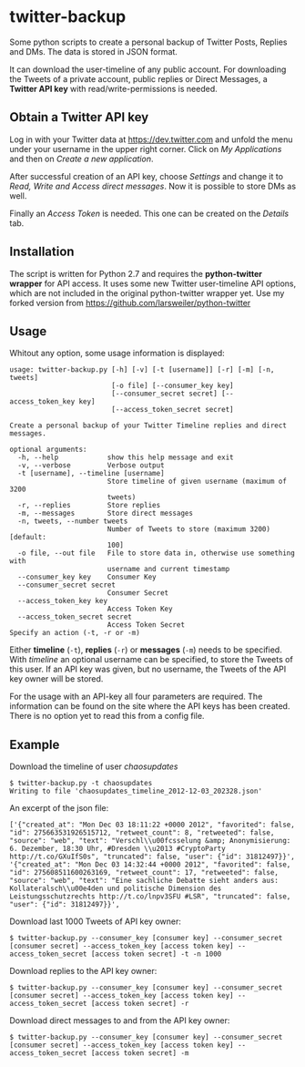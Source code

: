 twitter-backup
==============

Some python scripts to create a personal backup of Twitter Posts, Replies and DMs.  The data is stored in JSON format.

It can download the user-timeline of any public account.  For downloading the Tweets of a private account, public replies or Direct Messages, a **Twitter API key** with read/write-permissions is needed.

Obtain a Twitter API key
------------------------

Log in with your Twitter data at https://dev.twitter.com and unfold the menu under your username in the upper right corner.  Click on *My Applications* and then on *Create a new application*.

After successful creation of an API key, choose *Settings* and change it to *Read, Write and Access direct messages*.  Now it is possible to store DMs as well.

Finally an *Access Token* is needed.  This one can be created on the *Details* tab.

Installation
------------

The script is written for Python 2.7 and requires the **python-twitter wrapper** for API access.  It uses some new Twitter user-timeline API options, which are not included in the original python-twitter wrapper yet.  Use my forked version from https://github.com/larsweiler/python-twitter

Usage
-----

Whitout any option, some usage information is displayed:

	usage: twitter-backup.py [-h] [-v] [-t [username]] [-r] [-m] [-n, tweets]
	                         [-o file] [--consumer_key key]
	                         [--consumer_secret secret] [--access_token_key key]
	                         [--access_token_secret secret]
	
	Create a personal backup of your Twitter Timeline replies and direct messages.
	
	optional arguments:
	  -h, --help            show this help message and exit
	  -v, --verbose         Verbose output
	  -t [username], --timeline [username]
	                        Store timeline of given username (maximum of 3200
	                        tweets)
	  -r, --replies         Store replies
	  -m, --messages        Store direct messages
	  -n, tweets, --number tweets
	                        Number of Tweets to store (maximum 3200) [default:
	                        100]
	  -o file, --out file   File to store data in, otherwise use something with
	                        username and current timestamp
	  --consumer_key key    Consumer Key
	  --consumer_secret secret
	                        Consumer Secret
	  --access_token_key key
	                        Access Token Key
	  --access_token_secret secret
	                        Access Token Secret
	Specify an action (-t, -r or -m)

Either **timeline** (`-t`), **replies** (`-r`) or **messages** (`-m`) needs to be specified.  With *timeline* an optional username can be specified, to store the Tweets of this user.  If an API key was given, but no username, the Tweets of the API key owner will be stored.

For the usage with an API-key all four parameters are required.  The information can be found on the site where the API keys has been created.  There is no option yet to read this from a config file.

Example
-------

Download the timeline of user *chaosupdates*

	$ twitter-backup.py -t chaosupdates
	Writing to file 'chaosupdates_timeline_2012-12-03_202328.json'

An excerpt of the json file:

	['{"created_at": "Mon Dec 03 18:11:22 +0000 2012", "favorited": false, "id": 275663531926515712, "retweet_count": 8, "retweeted": false, "source": "web", "text": "Verschl\\u00fcsselung &amp; Anonymisierung: 6. Dezember, 18:30 Uhr, #Dresden \\u2013 #CryptoParty http://t.co/GXuIfS0s", "truncated": false, "user": {"id": 31812497}}', '{"created_at": "Mon Dec 03 14:32:44 +0000 2012", "favorited": false, "id": 275608511600263169, "retweet_count": 17, "retweeted": false, "source": "web", "text": "Eine sachliche Debatte sieht anders aus: Kollateralsch\\u00e4den und politische Dimension des Leistungsschutzrechts http://t.co/lnpv3SFU #LSR", "truncated": false, "user": {"id": 31812497}}',

Download last 1000 Tweets of API key owner:

	$ twitter-backup.py --consumer_key [consumer key] --consumer_secret [consumer secret] --access_token_key [access token key] --access_token_secret [access token secret] -t -n 1000

Download replies to the API key owner:

	$ twitter-backup.py --consumer_key [consumer key] --consumer_secret [consumer secret] --access_token_key [access token key] --access_token_secret [access token secret] -r

Download direct messages to and from the API key owner:

	$ twitter-backup.py --consumer_key [consumer key] --consumer_secret [consumer secret] --access_token_key [access token key] --access_token_secret [access token secret] -m


